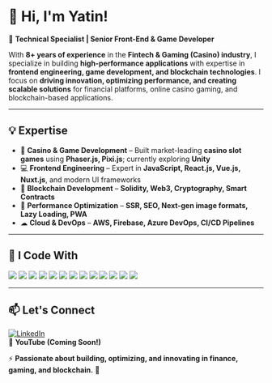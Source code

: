 # 👋 Hi, I'm Yatin!  
🚀 **Technical Specialist | Senior Front-End & Game Developer**  

With **8+ years of experience** in the **Fintech & Gaming (Casino) industry**, I specialize in building **high-performance applications** with expertise in **frontend engineering, game development, and blockchain technologies**. I focus on **driving innovation, optimizing performance, and creating scalable solutions** for financial platforms, online casino gaming, and blockchain-based applications.  

---

## 💡 Expertise  
- 🎲 **Casino & Game Development** – Built market-leading **casino slot games** using **Phaser.js, Pixi.js**; currently exploring **Unity**  
- 💻 **Frontend Engineering** – Expert in **JavaScript, React.js, Vue.js, Nuxt.js**, and modern UI frameworks  
- 🔗 **Blockchain Development** – **Solidity, Web3, Cryptography, Smart Contracts**  
- 🚀 **Performance Optimization** – **SSR, SEO, Next-gen image formats, Lazy Loading, PWA**  
- ☁ **Cloud & DevOps** – **AWS, Firebase, Azure DevOps, CI/CD Pipelines**  

---
## 🚀 I Code With  

<p align="left">
  <img src="https://img.shields.io/badge/JavaScript-F7DF1E?style=for-the-badge&logo=javascript&logoColor=black" />
  <img src="https://img.shields.io/badge/TypeScript-3178C6?style=for-the-badge&logo=typescript&logoColor=white" />
  <img src="https://img.shields.io/badge/Vue.js-4FC08D?style=for-the-badge&logo=vue.js&logoColor=white" />
  <img src="https://img.shields.io/badge/Nuxt.js-00C58E?style=for-the-badge&logo=nuxtdotjs&logoColor=white" />
  <img src="https://img.shields.io/badge/React.js-61DAFB?style=for-the-badge&logo=react&logoColor=black" />
  <img src="https://img.shields.io/badge/Node.js-339933?style=for-the-badge&logo=nodedotjs&logoColor=white" />
  <img src="https://img.shields.io/badge/Solidity-363636?style=for-the-badge&logo=solidity&logoColor=white" />
  <img src="https://img.shields.io/badge/Web3-15AABF?style=for-the-badge&logo=web3.js&logoColor=white" />
  <img src="https://img.shields.io/badge/PixiJS-8C4FCA?style=for-the-badge&logo=pixi.js&logoColor=white" />
  <img src="https://img.shields.io/badge/Phaser-2E9AFE?style=for-the-badge&logo=phaser&logoColor=white" />
  <img src="https://img.shields.io/badge/AWS-FF9900?style=for-the-badge&logo=amazonaws&logoColor=white" />
  <img src="https://img.shields.io/badge/Firebase-FFCA28?style=for-the-badge&logo=firebase&logoColor=black" />
  <img src="https://img.shields.io/badge/Unity-363636?style=for-the-badge&logo=unity&logoColor=white" />
</p>

---

## 📫 Let's Connect  
[![LinkedIn](https://img.shields.io/badge/LinkedIn-0A66C2?style=for-the-badge&logo=linkedin&logoColor=white)](https://www.linkedin.com/in/yatinkapur13)  
🎥 **YouTube (Coming Soon!)**  

⚡ **Passionate about building, optimizing, and innovating in finance, gaming, and blockchain.** 🚀  
